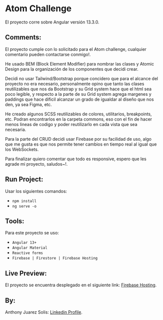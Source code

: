 # Atom Challenge

El proyecto corre sobre Angular versión 13.3.0.

## Comments:

El proyecto cumple con lo solicitado para el Atom challenge, cualquier comentario pueden contactarse conmigo!.

He usado BEM (Block Element Modifier) para nombrar las clases y Atomic Design para la organización de los componentes que decidi crear.

Decidi no usar Tailwind/Bootstrap porque concidero que para el alcance del proyecto no era necesario,
personalmente opino que tanto las clases reutilizables que nos da Bootstrap y su Grid system hace que el html sea poco legible,
y respecto a la parte de su Grid system agrega margenes y paddings que hace dificil alcanzar un grado de igualdar al diseño que nos den, ya sea Figma, etc.

He creado algunos SCSS reutilizables de colores, utilitarios, breakpoints, etc. Podran encontrarlos en la carpeta commons, eso con el fin de hacer menos lineas de codigo y poder reutilizarlo en cada vista que sea necesaria.

Para la parte del CRUD decidi usar Firebase por su facilidad de uso, algo que me gusta es que nos permite tener cambios en tiempo real al igual que los WebSockets.

Para finalizar quiero comentar que todo es responsive, espero que les agrade mi proyecto, saludos~!.

## Run Project:

Usar los siguientes comandos:

- `npm install`
- `ng serve -o`

## Tools:

Para este proyecto se uso:

- `Angular 13+`
- `Angular Material`
- `Reactive forms`
- `Firebase | Firestore | Firebase Hosting`

## Live Preview:

El proyecto se encuentra desplegado en el siguiente link: [Firebase Hosting](https://atom-challenge.web.app).

## By:

Anthony Juarez Solis: [Linkedin Profile](https://www.linkedin.com/in/anthonyjuarez/).
